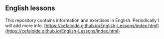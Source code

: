 ## English lessons

This repository contains information and exercises in English.
Periodically I will add more info.
[https://cefaloide.github.io/English-Lessons/index.html](https://cefaloide.github.io/English-Lessons/index.html)
